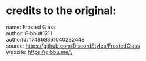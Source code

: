 # credits to the original:
name: Frosted Glass\
author: Gibbu#1211\
authorId: 174868361040232448\
source: https://github.com/DiscordStyles/FrostedGlass \
website: https://gibbu.me/\
